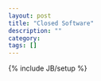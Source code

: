 ```yaml
---
layout: post
title: "Closed Software"
description: ""
category: 
tags: []
---
```

{% include JB/setup %}

